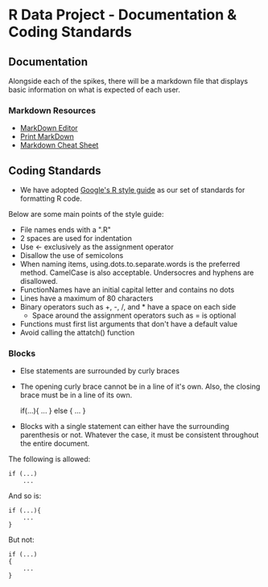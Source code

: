 # R Data Project - Documentation & Coding Standards

## Documentation
Alongside each of the spikes, there will be a markdown file that displays basic information on what is expected of each user.

### Markdown Resources
 - [MarkDown Editor](https://dillinger.io/)
 - [Print MarkDown](https://gitprint.com/)
 - [Markdown Cheat Sheet](https://github.com/adam-p/markdown-here/wiki/Markdown-Cheatsheet)


## Coding Standards
 - We have adopted [Google's R style guide](https://google.github.io/styleguide/Rguide.xml) as our set of standards for formatting R code.

Below are some main points of the style guide:
 - File names ends with a ".R"
 - 2 spaces are used for indentation
 - Use <- exclusively as the assignment operator
 - Disallow the use of semicolons
 - When naming items, using.dots.to.separate.words is the preferred method. CamelCase is also acceptable. Undersocres and hyphens are disallowed.
 - FunctionNames have an initial capital letter and contains no dots
 - Lines have a maximum of 80 characters
 - Binary operators such as +, -, /, and \* have a space on each side
 	- Space around the assignment operators such as = is optional
 - Functions must first list arguments that don't have a default value
 - Avoid calling the attatch() function

### Blocks 
 - Else statements are surrounded by curly braces
 - The opening curly brace cannot be in a line of it's own. Also, the closing brace must be in a line of its own.


	if(...){
		...
	} else {
		...
	}

 - Blocks with a single statement can either have the surrounding parenthesis or not. Whatever the case, it must be consistent throughout the entire document.

The following is allowed: 

	if (...)
		...

And so is: 

	if (...){
		...
	}

But not:

	if (...)
	{
		...
	}
